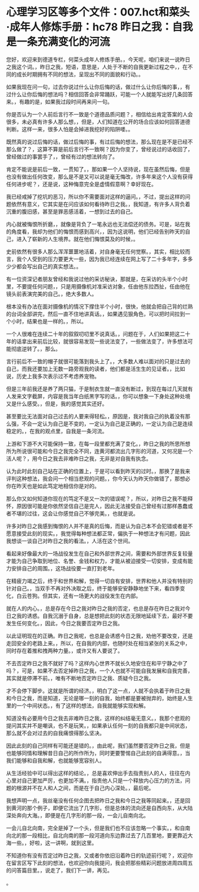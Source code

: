 # 心理学习区等多个文件：007.hct和菜头·成年人修炼手册：hc78 昨日之我：自我是一条充满变化的河流

您好，欢迎来到德道专栏，何菜头成年人修炼手册。，今天呢，咱们来说一说昨日之我这个词。，昨日之我，短语，意思是，人处于不断的自我更新过程之中，，在不同的成长时期拥有不同的想法，呈现出不同的面貌和行动。。

如果我现在问一句，过去你说过什么让你后悔的话，做过什么让你后悔的事，，有过什么让你后悔的想法吗？相信回答会非常踊跃，可能一个人就能写出好几条回答来。，有趣的是，如果我过段时间再来问一句。

你是否认为一个人前后言行不一致是个道德品质问题？，相信给出肯定答案的人会很多，未必真有许多人那么想，，但是，人们知道在公开的场合应该如何回答道德判断。这样一来，很多人怕是会掉进我挖好的陷阱喽。。

既然真的说过后悔的话，做过后悔的事，有过后悔的想法，那么现在是不是已经不那么做了？，这算不算是前后言行不一致啊？因为你变了，曾经说过的话收回了，曾经做过的事罢手了，，曾经有过的想法转向了。

肯定不能说是前后一致，一贯知了。，那如果一个人坚持说，现在虽然后悔，但是也没有做出任何改变，那么是不是又可以说是毫无悔改，许多年来这个人没有获得任何进步呢？，还是说，这种悔意完全是虚情假意啊？幸好现在。

我已经戒掉了挖坑的恶习，所以你不需要面对这样的逼问。，不过，提出这样的问题依然有意义，它其实是在问应该如何看待昨日之我。，我知道，有许多人背负着沉重的腹旧感，甚至是罪恶感活着，一想到过去的自己。

内心就被悔恨所折磨，，就像是背负了一笔永远也无法偿还的债务。可是，站在我的角度看，我却为他们的悔恨而感到高兴，，因为这说明，他们已经告别昨天的自己，进入了崭新的人生境界。就在他们悔恨莫及的时候，。

史前依然有很多人那么浑浑噩噩地活着，对自身毫无任何觉察。，其实，相比较而言，我个人受到的压力要更大一些，因为我已经连续在网上写了二十多年字，多多少少都会写出自己的真实想法。。

有一位资深记者朋友曾经和我说过他的采访秘诀，那就是，在采访的头半个小时里，不要提任何问题，，只是用摄像机对准采访对象，任由他东拉西扯，任由他在镜头前表演完美的自己。，绝大多数人。

根本没有办法在面对摄像机的情况下撑住半个小时，很快，他就会把自己背的烂熟的台词全部讲完，然后一直不住地讲真话。，如果遇见狠角色，可以把时间拉到一个小时，结果也是一样的。，所以。

一个人很难在连续二十年的叙叙叨叨里不说真话。，问题在于，人们如果把这二十年的话拿出来前后比较，就很容易发现一些说法变了，一些做法变了，许多想法可能彻底逆转了。，那么。

言行前后不一致的帽子就很可能落到我头上了。，大多数人难以面对的只是过去的自己，而我还要加上无数一路旁观我的读者，他们都是活生生的见证者。，比如说，历史上我多次表示过不考虑养宠物。

但是三年前我还是养了两只猫，于是制衣生就一直没有断过，到现在每过几天就有人发来文字截屏，内容是我当年白纸黑字写的话。，你可以想象一下身处这种处境又是什么感受。，但是，我的感觉其实还好。

甚至要比无法面对自己过去的人要来得轻松。，原因是，我对我自己的执着没有那么强，不会一定认为自己是不变的，一定认为自己是正确的，一定认为自己是连续稳定的。，在我的观点里，自我是一条河流。

上游和下游不大可能保持一致，在每一段里都充满了变化。，昨日之我的所思所想所为所说很可能和今日之我完全不同，连黄河都流出几字形的河道，又何况是一个活人呢？，用今日之我去非难昨日之我，无非是对自我有执念。

认为此时此刻自己站在正确的位置上，于是可以看到昨天的过时。，那换了是我来评判这种想法，我会问一个相当悲观的问题。，你今天认为昨天你做错了，那想必你在昨天也是如此笃定地相信你是对的。

那么你又如何知道你现在的笃定不是又一次的错误呢？，所以，对昨日之我不能释怀，原因很可能是你依然坚信自己是完人，因此无法接受自己曾经有过那样愚蠢或者不堪的过往，这会让你感觉自己不够完美。，也就是说。

许多对昨日之我感到悔恨的人并不是真的后悔，而是认为自己本不会犯错或者是不愿意接受此刻的现实。，我觉得每种想法都正常，偏执于一种想法才有问题，因此我想谈一谈自己对昨日之我的看法。，人活在这个世间。

看起来好像最大的一场战役发生在自己和外部世界之间，需要和外部世界反复较量才能为自己争取到地位、名誉、金钱和权力，才能从被迫接受一切安排，变成有能力安排自己的周围。，这场战役要一直打到老年。

在精疲力竭之后，终于和世界和解，觉得一切自有安排，世界和他人并没有特别的针对自己。，当双手不再对外决取之后，终于能够安安静静地坐下来，看四季变化，白云苍狗。但其实，还有一场更大的战役发生在内部。

就在人的内心。，总是存在今日之我对昨日之我的否定，也总是存在昨日之我对今日之我的诱惑。自我沉溺于自身，总是想把此刻的状态无限地延续下去，最好不要发生任何变化。，因此，今日之我要否定昨日之我。

以此证明现在的正确。昨日之我呢，也总是会诱惑今日之我，劝他不要改变，还是走回安全的老路上来。，所以，在自我的内部，也随时处在相当紧张的关系之中，同时存在着推和拽两种力量。，或许又有人要说了。

不去否定昨日之我不就好了吗？这样内心世界不就长久地安住在和平宁静之中了吗？，可是，如果不去否定掉昨日之我，一个人也就不可能自我发展和自我完善，其实就是停滞不前。，唯有不断地否定昨日之我、质疑今日之我。

才不会停下脚步。这就是所谓的经济。，明白了这一点，人就不会执着于昨日之我和今日之我，而是知道，无论是哪一刻的自我，始终都是要被抛弃的，始终是人生里的一个中间状态。，有了这样的想法，自我就能够实现和解。

知道没有必要用今日之我去非难昨日之我，这样的纠结毫无意义。，我那个悲观的提问其实并不是嘲讽，也不是玩笑。，如果承认任何一刻的自我都只是中间状态，那么就不会对过去的自我痛恨得那么坚决。

因此此刻的自己同样有可能还是错的。，由此呢，我们虽然要否定昨日之我，但是也能够同情和理解昔日自己的所作所为，同时更要警惕自己此刻的自满得意。，当我们能够和自我和解，也就能够宽容别人。

从生活经验中可以得出这样的结论。，总是喜欢伸出手去指责别人的人，往往在内心里对自己更加严厉，也更加不满。，指责他人只是一个释放内心压力的方法，问题的根源并不在人和人之间，而是在于自己内心深处。，最后呢。

我想声明一点，我丝毫没有任何企图去把昨日之我和今日之我等同起来。，还是回到黄河的那个例子，即便它流出了几字形，但是总体的流向还是自西向东，从大陆深处奔向大海。，即便是在几字形的那一段，一会儿自南向北。

一会儿自北向南，完全是掉了一个头，但是我们也不应该忽略一个事实。，和自南向北的那一段相比，自北向南的那一段河道向东边靠过去了几百里地，要更靠近大海一些。，好啦，这一讲啊，就到这里。

不知道你有没有否定过昨日之我，又或者你依旧沿着昨日的轨迹前行呢？，欢迎你在留言区写下此刻的想法，也欢迎你向我提问，我会把那些精彩问题放进周四周五的问答篇目里。，说走了，我们下一讲，再见。

。